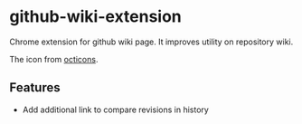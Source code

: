 # github-wiki-extension

Chrome extension for github wiki page. It improves utility on repository wiki.

The icon from [octicons](https://github.com/primer/octicons).

## Features
* Add additional link to compare revisions in history
